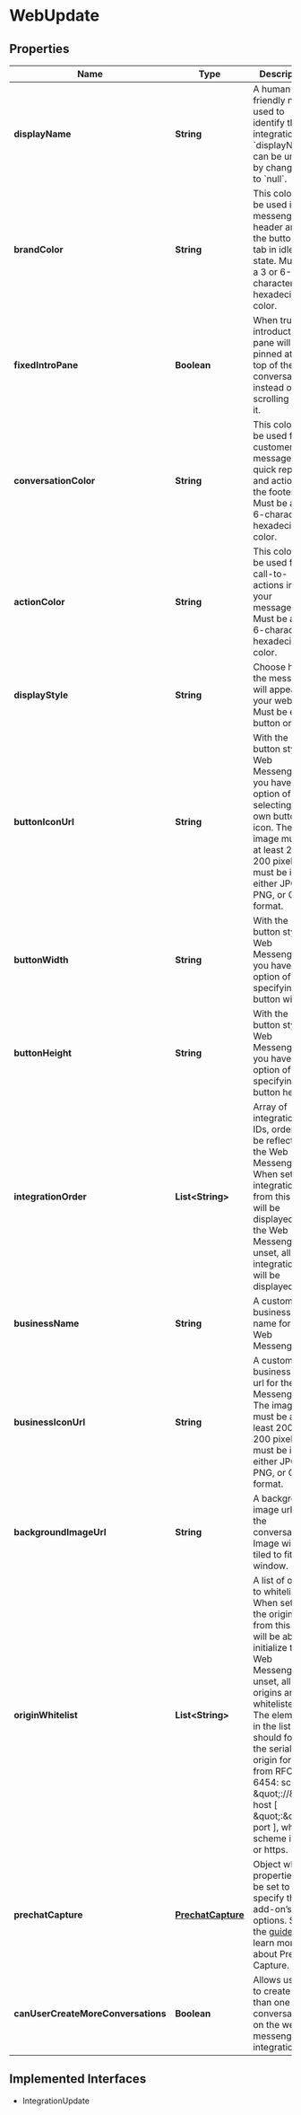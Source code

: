 

# WebUpdate

## Properties

Name | Type | Description | Notes
------------ | ------------- | ------------- | -------------
**displayName** | **String** | A human-friendly name used to identify the integration. &#x60;displayName&#x60; can be unset by changing it to &#x60;null&#x60;. |  [optional]
**brandColor** | **String** | This color will be used in the messenger header and the button or tab in idle state. Must be a 3 or 6-character hexadecimal color. |  [optional]
**fixedIntroPane** | **Boolean** | When true, the introduction pane will be pinned at the top of the conversation instead of scrolling with it. |  [optional]
**conversationColor** | **String** | This color will be used for customer messages, quick replies and actions in the footer. Must be a 3 or 6-character hexadecimal color. |  [optional]
**actionColor** | **String** | This color will be used for call-to-actions inside your messages. Must be a 3 or 6-character hexadecimal color. |  [optional]
**displayStyle** | **String** | Choose how the messenger will appear on your website. Must be either button or tab. |  [optional]
**buttonIconUrl** | **String** | With the button style Web Messenger, you have the option of selecting your own button icon. The image must be at least 200 x 200 pixels and must be in either JPG, PNG, or GIF format. |  [optional]
**buttonWidth** | **String** | With the button style Web Messenger, you have the option of specifying the button width. |  [optional]
**buttonHeight** | **String** | With the button style Web Messenger, you have the option of specifying the button height. |  [optional]
**integrationOrder** | **List&lt;String&gt;** | Array of integration IDs, order will be reflected in the Web Messenger. When set, only integrations from this list will be displayed in the Web Messenger. If unset, all integrations will be displayed. |  [optional]
**businessName** | **String** | A custom business name for the Web Messenger. |  [optional]
**businessIconUrl** | **String** | A custom business icon url for the Web Messenger. The image must be at least 200 x 200 pixels and must be in either JPG, PNG, or GIF format. |  [optional]
**backgroundImageUrl** | **String** | A background image url for the conversation. Image will be tiled to fit the window. |  [optional]
**originWhitelist** | **List&lt;String&gt;** | A list of origins to whitelist. When set, only the origins from this list will be able to initialize the Web Messenger. If unset, all origins are whitelisted. The elements in the list should follow the serialized-origin format from RFC 6454: scheme \&quot;://\&quot; host [ \&quot;:\&quot; port ], where scheme is http or https.  |  [optional]
**prechatCapture** | [**PrechatCapture**](PrechatCapture.md) | Object whose properties can be set to specify the add-on’s options. See the [guide](https://docs.smooch.io/guide/web-messenger/#prechat-capture) to learn more about Prechat Capture. |  [optional]
**canUserCreateMoreConversations** | **Boolean** | Allows users to create more than one conversation on the web messenger integration. |  [optional]


## Implemented Interfaces

* IntegrationUpdate


